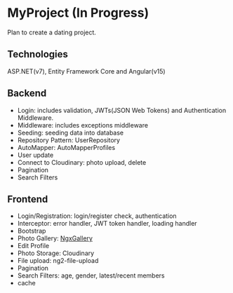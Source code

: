 # MyProject (In Progress)
Plan to create a dating project.

## Technologies
ASP.NET(v7), Entity Framework Core and Angular(v15)

## Backend
- Login: includes validation, JWTs(JSON Web Tokens) and Authentication Middleware.
- Middleware: includes exceptions middleware
- Seeding: seeding data into database
- Repository Pattern: UserRepository
- AutoMapper: AutoMapperProfiles
- User update
- Connect to Cloudinary: photo upload, delete
- Pagination
- Search Filters

## Frontend
- Login/Registration: login/register check, authentication
- Interceptor: error handler, JWT token handler, loading handler
- Bootstrap
- Photo Gallery: [NgxGallery](https://github.com/kolkov/ngx-gallery)
- Edit Profile
- Photo Storage: Cloudinary
- File upload: ng2-file-upload
- Pagination
- Search Filters: age, gender, latest/recent members
- cache
